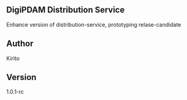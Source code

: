 ## DigiPDAM Distribution Service
Enhance version of distribution-service, prototyping relase-candidate

## Author
Kirito

## Version
1.0.1-rc